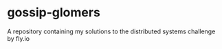 # gossip-glomers
A repository containing my solutions to the distributed systems challenge by fly.io
